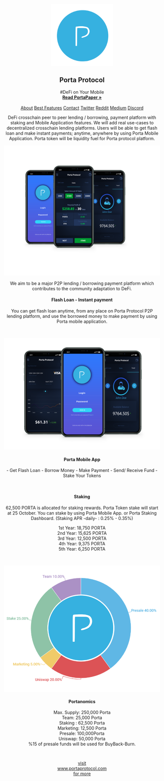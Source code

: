 
<!-- PROJECT LOGO -->
<br />
<p align="center">
  <a href="https://www.portaprotocol.com">
    <img src="logo.png" alt="Logo" width="200" height="200">
  </a>

  <h2 align="center">Porta Protocol</h2>

  <p align="center">
    #DeFi on Your Mobile
    <br />
    <a href="https://portaprotocol.com/portapaper.pdf"><strong>Read PortaPaper »</strong></a>
    <br />
    <br />
    <a href="https://portaprotocol.com/">About</a>
    <a href="https://portaprotocol.com/#features">Best Features</a>    
    <a href="https://portaprotocol.com/#contact">Contact</a>    
    <a href="https://twitter.com/portaprotocol">Twitter</a>    
    <a href="https://www.reddit.com/user/PortaProtocol">Reddit</a>    
    <a href="https://medium.com/@portaprotocol">Medium</a>    
    <a href="https://discord.gg/8JaaaNH">Discord</a>
</p>


<p align="center">
    DeFi crosschain peer to peer lending / borrowing, payment platform with staking and Mobile Application features. We will add real use-cases to decentralized crosschain lending platforms. Users will be able to get flash loan and make instant payments; anytime, anywhere by using Porta Mobile Application.
Porta token will be liquidity fuel for Porta protocol platform.
</p>
  
</p>
<p align="center">
  <a href="https://www.portaprotocol.com">
    <img src="screenshot.png" alt="Logo" width="722" >
  </a>

<p align="center">
    We aim to be a major P2P lending / borrowing payment platform which contributes to the community adaptation to DeFi.
</p>



 <h4 align="center">Flash Loan - Instant payment</h4>
<p align="center">
You can get flash loan anytime, from any place on Porta Protocol P2P lending platform, and use the borrowed money to make payment by using Porta mobile application.
</p>
<br>

<p align="center">
  <a href="https://www.portaprotocol.com">
    <img src="mobile.png" alt="Logo" width="722" >
  </a>
 <h4 align="center">Porta Mobile App</h4>
<p align="center">
- Get Flash Loan
- Borrow Money
- Make Payment
- Send/ Receive Fund
- Stake Your Tokens
</p>
<br>
 <h4 align="center">Staking</h4>
<p align="center">
62,500 PORTA is allocated for staking rewards. Porta Token stake will start at 25 October. You can stake by using Porta Mobile App. or Porta Staking Dashboard.
(Staking APR -daily- : 0.25% - 0.35%)</p>
<p align="center">
1st Year: 18,750 PORTA<br>
2nd Year: 15,625 PORTA<br>
3rd Year: 12,500 PORTA<br>
4th Year: 9,375 PORTA<br>
5th Year: 6,250 PORTA
</p>

<br>
<p align="center">
  <a href="https://www.portaprotocol.com">
    <img src="portanomics.png" alt="Logo" width="722" >
  </a>
 <h4 align="center">Portanomics</h4>
<p align="center">
Max. Supply: 250,000 Porta<br>
Team: 25,000 Porta<br>
Staking : 62,500 Porta<br>
Marketing: 12,500 Porta<br>
Presale: 100,000Porta<br>
Uniswap: 50,000 Porta<br>
%15 of presale funds will be used for BuyBack-Burn.</p>
<br>
 <p align="center">
<a href="https://portaprotocol.com/">visit<br> www.portaprotocol.com<br> for more</a>
  </p>
